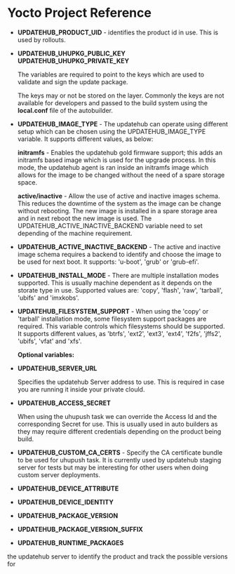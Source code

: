 # Yocto Project Reference

* **UPDATEHUB_PRODUCT_UID** - identifies the product id in use. This is used by
rollouts.

* **UPDATEHUB_UHUPKG_PUBLIC_KEY**
  **UPDATEHUB_UHUPKG_PRIVATE_KEY**   

  The variables are required to point to the keys which are used to validate and
sign the update package.  

  The keys may or not be stored on the layer. Commonly the keys are not available
for developers and passed to the build system using the **local.conf** file of
the autobuilder.

* **UPDATEHUB_IMAGE_TYPE** - The updatehub can operate using different setup
which can be chosen using the UPDATEHUB_IMAGE_TYPE variable. It supports
different values, as below:

  **initramfs** - Enables the updatehub gold firmware support; this adds an
  initramfs based image which is used for the upgrade process. In this mode,
  the updatehub agent is ran inside an initramfs image which allows for the
  image to be changed without the need of a spare storage space.

  **active/inactive** - Allow the use of active and inactive images schema.
  This reduces the downtime of the system as the image can be change without
  rebooting. The new image is installed in a spare storage area and in next
  reboot the new image is used. The UPDATEHUB_ACTIVE_INACTIVE_BACKEND variable
  need to set depending of the machine requirement.

* **UPDATEHUB_ACTIVE_INACTIVE_BACKEND** - The active and inactive image schema
  requires a backend to identify and choose the image to be used for next boot.
  It supports: 'u-boot', 'grub' or 'grub-efi'.

* **UPDATEHUB_INSTALL_MODE** - There are multiple installation modes supported.
  This is usually machine dependent as it depends on the storate type in use.
  Supported values are: 'copy', 'flash', 'raw', 'tarball', 'ubifs' and 'imxkobs'.

* **UPDATEHUB_FILESYSTEM_SUPPORT** - When using the 'copy' or 'tarball'
installation mode, some filesystem support packages are required.
This variable controls which filesystems should be supported. It supports
different values, as 'btrfs', 'ext2', 'ext3', 'ext4', 'f2fs', 'jffs2', 'ubifs',
'vfat' and 'xfs'.   

  **Optional variables:**

* **UPDATEHUB_SERVER_URL**

   Specifies the updatehub Server address to use. This is required in
   case you are running it inside your private clould.


* **UPDATEHUB_ACCESS_SECRET**

   When using the uhupush task we can override the Access Id and the
   corresponding Secret for use. This is usually used in auto builders
   as they may require different credentials depending on the product
   being build.

* **UPDATEHUB_CUSTOM_CA_CERTS** - Specify the CA certificate bundle to be used
for uhupush task. It is currently used by updatehub staging server for tests but
may be interesting for other users when doing custom server deployments.

* **UPDATEHUB_DEVICE_ATTRIBUTE**
* **UPDATEHUB_DEVICE_IDENTITY**
* **UPDATEHUB_PACKAGE_VERSION**
* **UPDATEHUB_PACKAGE_VERSION_SUFFIX**
* **UPDATEHUB_RUNTIME_PACKAGES**























the updatehub server to identify the product and track the possible versions for
